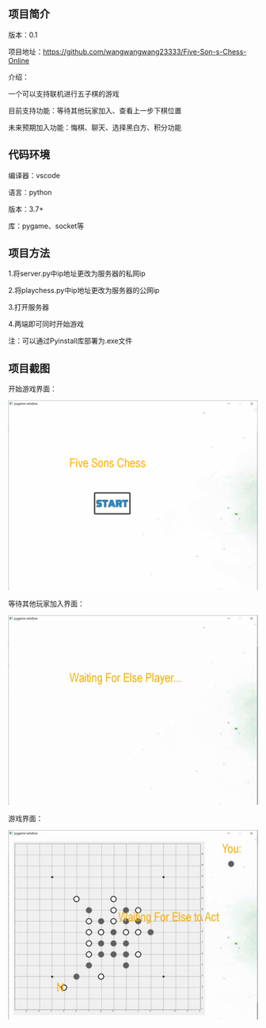 ## 项目简介

版本：0.1

项目地址：https://github.com/wangwangwang23333/Five-Son-s-Chess-Online

介绍：

一个可以支持联机进行五子棋的游戏

目前支持功能：等待其他玩家加入、查看上一步下棋位置

未来预期加入功能：悔棋、聊天、选择黑白方、积分功能



## 代码环境

编译器：vscode

语言：python

版本：3.7+

库：pygame、socket等



## 项目方法

1.将server.py中ip地址更改为服务器的私网ip

2.将playchess.py中ip地址更改为服务器的公网ip

3.打开服务器

4.两端即可同时开始游戏

注：可以通过Pyinstall库部署为.exe文件



## 项目截图

开始游戏界面：

![1](pic\1.png)

等待其他玩家加入界面：

![2](pic\2.jpg)

游戏界面：

![2](pic\3.jpg)